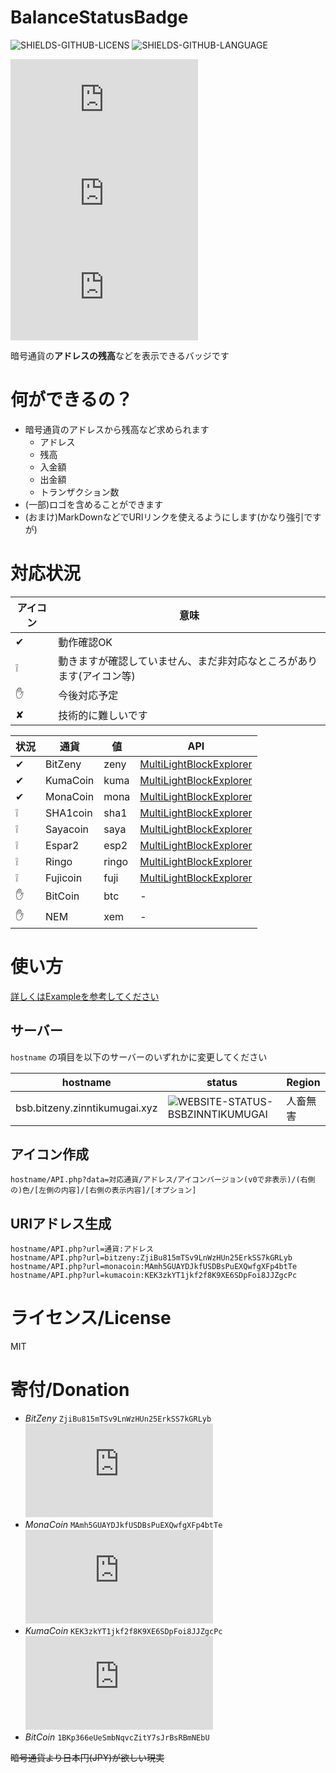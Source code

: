 # BalanceStatusBadge
[SHIELDS-GITHUB-LICENS]: https://img.shields.io/github/license/zinntikumugai/BalanceStatusBadge.svg
[SHIELDS-GITHUB-LANGUAGE]: https://img.shields.io/github/languages/top/zinntikumugai/BalanceStatusBadge.svg
[WEBSITE-STATUS-BSBZINNTIKUMUGAI]: https://img.shields.io/website-up-down-green-red/http/bsb.bitzeny.zinntikumugai.xyz.svg?label=status
[BSB-ZNY-BALANCE]: http://bsb.bitzeny.zinntikumugai.xyz/API.php?data=zeny/ZjiBu815mTSv9LnWzHUn25ErkSS7kGRLyb/v1/blue/balance/balance
[BSB-ZNY-ADDRESS]: http://bsb.bitzeny.zinntikumugai.xyz/API.php?data=zeny/ZjiBu815mTSv9LnWzHUn25ErkSS7kGRLyb/v1/blue/address/address
[BSB-ZNY-NOP]: http://bsb.bitzeny.zinntikumugai.xyz/API.php?data=zeny/ZjiBu815mTSv9LnWzHUn25ErkSS7kGRLyb/v1/blue//nop
[BSB-ZNY-TOTALRECEIVED]: http://bsb.bitzeny.zinntikumugai.xyz/API.php?data=zeny/ZjiBu815mTSv9LnWzHUn25ErkSS7kGRLyb/v1/blue/totalReceived/totalReceived
[BSB-ZNY-TOTALSENT]: http://bsb.bitzeny.zinntikumugai.xyz/API.php?data=zeny/ZjiBu815mTSv9LnWzHUn25ErkSS7kGRLyb/v1/blue/totalSent/totalSent
[BSB-ZNY-TRANSACTION]: http://bsb.bitzeny.zinntikumugai.xyz/API.php?data=zeny/ZjiBu815mTSv9LnWzHUn25ErkSS7kGRLyb/v1/blue/transaction/transaction
[BSB-MONA-BALANCE]:  http://bsb.bitzeny.zinntikumugai.xyz/API.php?data=mona/MAmh5GUAYDJkfUSDBsPuEXQwfgXFp4btTe/v1/yellowgreen/balance/balance
[BSB-KUMA-BALANCE]:  http://bsb.bitzeny.zinntikumugai.xyz/API.php?data=kuma/KEK3zkYT1jkf2f8K9XE6SDpFoi8JJZgcPc/v1/b8860b/balance/balance
[BSB-ZNY-LINK]: http://bsb.bitzeny.zinntikumugai.xyz/API.php?url=bitzeny:ZjiBu815mTSv9LnWzHUn25ErkSS7kGRLyb
[BSB-MONA-LINK]: http://bsb.bitzeny.zinntikumugai.xyz/API.php?url=monacoin:MAmh5GUAYDJkfUSDBsPuEXQwfgXFp4btTe
[BSB-KUMA-LINK]: http://bsb.bitzeny.zinntikumugai.xyz/API.php?url=kumacoin:KEK3zkYT1jkf2f8K9XE6SDpFoi8JJZgcPc
[API-MLBE]: http://namuyan.dip.jp/MultiLightBlockExplorer/
<!-- end of link references field -->

![SHIELDS-GITHUB-LICENS]
![SHIELDS-GITHUB-LANGUAGE]

![BSB-ZNY-BALANCE]
![BSB-MONA-BALANCE]
![BSB-KUMA-BALANCE]

暗号通貨の**アドレスの残高**などを表示できるバッジです  

# 何ができるの？
- 暗号通貨のアドレスから残高など求められます
    - アドレス
    - 残高
    - 入金額
    - 出金額
    - トランザクション数
- (一部)ロゴを含めることができます
- (おまけ)MarkDownなどでURIリンクを使えるようにします(かなり強引ですが)

# 対応状況
| アイコン | 意味 |
|----|----|
| ✔ | 動作確認OK |
| ❕ | 動きますが確認していません、まだ非対応なところがあります(アイコン等) |
| ✋ | 今後対応予定 |
| ✘ | 技術的に難しいです |


| 状況 | 通貨 | 値 | API |
|-----|------|----|-----|
| ✔ | BitZeny | zeny | [MultiLightBlockExplorer][API-MLBE] |
| ✔ | KumaCoin | kuma | [MultiLightBlockExplorer][API-MLBE] |
| ✔ | MonaCoin | mona | [MultiLightBlockExplorer][API-MLBE] |
| ❕ | SHA1coin | sha1 | [MultiLightBlockExplorer][API-MLBE] |
| ❕ | Sayacoin | saya | [MultiLightBlockExplorer][API-MLBE] |
| ❕ | Espar2 | esp2 | [MultiLightBlockExplorer][API-MLBE] |
| ❕ | Ringo | ringo | [MultiLightBlockExplorer][API-MLBE] |
| ❕ | Fujicoin | fuji | [MultiLightBlockExplorer][API-MLBE] |
| ✋ | BitCoin | btc | - |
| ✋ | NEM | xem | - |

# 使い方
[詳しくはExampleを参考してください](Example.md)

## サーバー
`hostname` の項目を以下のサーバーのいずれかに変更してください

| hostname | status | Region |
|----|----|-----|
| bsb.bitzeny.zinntikumugai.xyz |  ![WEBSITE-STATUS-BSBZINNTIKUMUGAI] | 人畜無害 |

## アイコン作成
```
hostname/API.php?data=対応通貨/アドレス/アイコンバージョン(v0で非表示)/(右側の)色/[左側の内容]/[右側の表示内容]/[オプション]
```

## URIアドレス生成
```
hostname/API.php?url=通貨:アドレス
hostname/API.php?url=bitzeny:ZjiBu815mTSv9LnWzHUn25ErkSS7kGRLyb
hostname/API.php?url=monacoin:MAmh5GUAYDJkfUSDBsPuEXQwfgXFp4btTe
hostname/API.php?url=kumacoin:KEK3zkYT1jkf2f8K9XE6SDpFoi8JJZgcPc
```

# ライセンス/License
MIT

# 寄付/Donation

- _BitZeny_
    `ZjiBu815mTSv9LnWzHUn25ErkSS7kGRLyb`
    [![BSB-ZNY-BALANCE]][BSB-ZNY-LINK]
- _MonaCoin_
    `MAmh5GUAYDJkfUSDBsPuEXQwfgXFp4btTe`
    [![BSB-MONA-BALANCE]][BSB-MONA-LINK]
- _KumaCoin_
    `KEK3zkYT1jkf2f8K9XE6SDpFoi8JJZgcPc`
    [![BSB-KUMA-BALANCE]][BSB-KUMA-LINK]
- _BitCoin_
    `1BKp366eUeSmbNqvcZitY7sJrBsRBmNEbU`

~~暗号通貨より日本円(JPY)が欲しい現実~~
